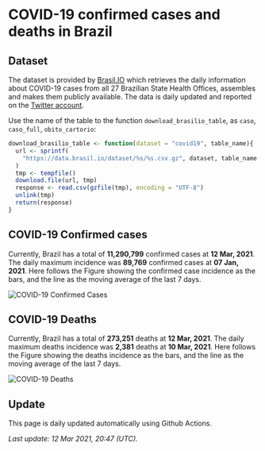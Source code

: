 COVID-19 confirmed cases and deaths in Brazil
================

## Dataset

The dataset is provided by [Brasil.IO](https://brasil.io) which
retrieves the daily information about COVID-19 cases from all 27
Brazilian State Health Offices, assembles and makes them publicly
available. The data is daily updated and reported on the [Twitter
account](https://twitter.com/brasil_io).

Use the name of the table to the function `download_brasilio_table`, as
`caso`, `caso_full`, `obito_cartorio`:

``` r
download_brasilio_table <- function(dataset = "covid19", table_name){
  url <- sprintf(
    "https://data.brasil.io/dataset/%s/%s.csv.gz", dataset, table_name
  )
  tmp <- tempfile()
  download.file(url, tmp)
  response <- read.csv(gzfile(tmp), encoding = "UTF-8")
  unlink(tmp)
  return(response)
}
```

## COVID-19 Confirmed cases

Currently, Brazil has a total of **11,290,799** confirmed cases at **12
Mar, 2021**. The daily maximum incidence was **89,769** confirmed cases
at **07 Jan, 2021**. Here follows the Figure showing the confirmed case
incidence as the bars, and the line as the moving average of the last 7
days.

![COVID-19 Confirmed Cases](figures/confirmed.png)

## COVID-19 Deaths

Currently, Brazil has a total of **273,251** deaths at **12 Mar, 2021**.
The daily maximum deaths incidence was **2,381** deaths at **10 Mar,
2021**. Here follows the Figure showing the deaths incidence as the
bars, and the line as the moving average of the last 7 days.

![COVID-19 Deaths](figures/deaths.png)

## Update

This page is daily updated automatically using Github Actions.

*Last update: 12 Mar 2021, 20:47 (UTC).*
